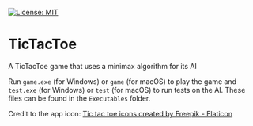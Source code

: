 [![License: MIT](https://img.shields.io/badge/License-MIT-yellow.svg)](https://opensource.org/licenses/MIT)
# TicTacToe
A TicTacToe game that uses a minimax algorithm for its AI

Run `game.exe` (for Windows) or `game` (for macOS) to play the game and `test.exe` (for Windows) or `test` (for macOS)
to run tests on the AI. These files can be found in the `Executables` folder.

Credit to the app icon: [Tic tac toe icons created by Freepik - Flaticon](https://www.flaticon.com/free-icons/tic-tac-toe) 